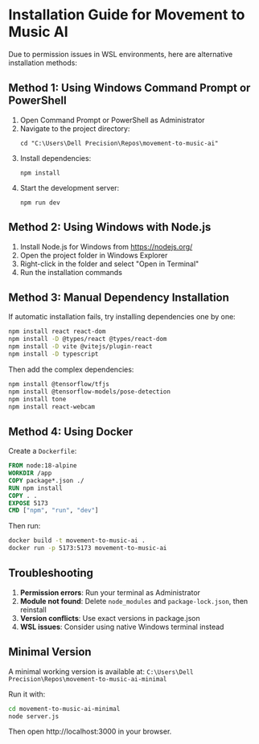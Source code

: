 # Installation Guide for Movement to Music AI

Due to permission issues in WSL environments, here are alternative installation methods:

## Method 1: Using Windows Command Prompt or PowerShell

1. Open Command Prompt or PowerShell as Administrator
2. Navigate to the project directory:
   ```
   cd "C:\Users\Dell Precision\Repos\movement-to-music-ai"
   ```
3. Install dependencies:
   ```
   npm install
   ```
4. Start the development server:
   ```
   npm run dev
   ```

## Method 2: Using Windows with Node.js

1. Install Node.js for Windows from https://nodejs.org/
2. Open the project folder in Windows Explorer
3. Right-click in the folder and select "Open in Terminal"
4. Run the installation commands

## Method 3: Manual Dependency Installation

If automatic installation fails, try installing dependencies one by one:

```bash
npm install react react-dom
npm install -D @types/react @types/react-dom
npm install -D vite @vitejs/plugin-react
npm install -D typescript
```

Then add the complex dependencies:

```bash
npm install @tensorflow/tfjs
npm install @tensorflow-models/pose-detection
npm install tone
npm install react-webcam
```

## Method 4: Using Docker

Create a `Dockerfile`:

```dockerfile
FROM node:18-alpine
WORKDIR /app
COPY package*.json ./
RUN npm install
COPY . .
EXPOSE 5173
CMD ["npm", "run", "dev"]
```

Then run:
```bash
docker build -t movement-to-music-ai .
docker run -p 5173:5173 movement-to-music-ai
```

## Troubleshooting

1. **Permission errors**: Run your terminal as Administrator
2. **Module not found**: Delete `node_modules` and `package-lock.json`, then reinstall
3. **Version conflicts**: Use exact versions in package.json
4. **WSL issues**: Consider using native Windows terminal instead

## Minimal Version

A minimal working version is available at:
`C:\Users\Dell Precision\Repos\movement-to-music-ai-minimal`

Run it with:
```bash
cd movement-to-music-ai-minimal
node server.js
```

Then open http://localhost:3000 in your browser.